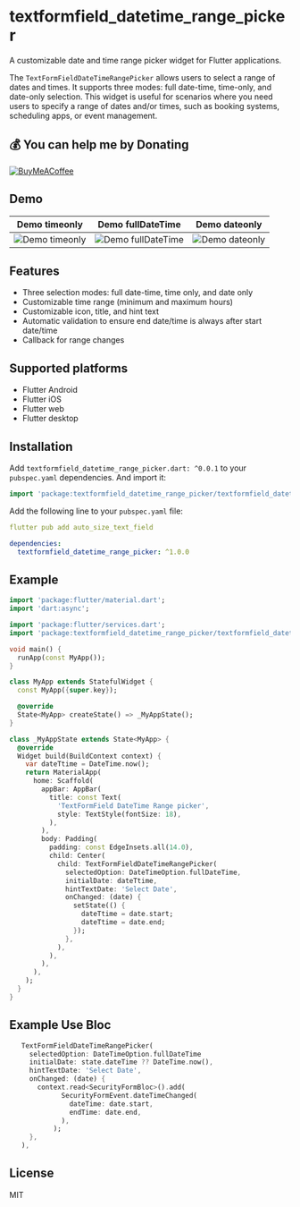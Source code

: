 # textformfield_datetime_range_picker

A customizable date and time range picker widget for Flutter applications.

The `TextFormFieldDateTimeRangePicker` allows users to select a range of dates and times. It supports three modes: full date-time, time-only, and date-only selection. This widget is useful for scenarios where you need users to specify a range of dates and/or times, such as booking systems, scheduling apps, or event management.

## 💰 You can help me by Donating
  [![BuyMeACoffee](https://img.shields.io/badge/Buy%20Me%20a%20Coffee-ffdd00?style=for-the-badge&logo=buy-me-a-coffee&logoColor=black)](https://buymeacoffee.com/adampermana)

## Demo

|                                Demo timeonly                                 |                                Demo fullDateTime                                 |                                Demo dateonly                                 |
| :-------------------------------------------------------------------: | :-----------------------------------------------------------------------: | :-----------------------------------------------------------------------: |
| ![Demo timeonly](https://raw.githubusercontent.com/adampermana/textformfield_datetime_range_picker/master/screenshoot/timeonly.gif) | ![Demo fullDateTime](https://raw.githubusercontent.com/adampermana/textformfield_datetime_range_picker/master/screenshoot/fulldatetime.gif) | ![Demo dateonly](https://raw.githubusercontent.com/adampermana/textformfield_datetime_range_picker/master/screenshoot/dateonly.gif) |


## Features

- Three selection modes: full date-time, time only, and date only
- Customizable time range (minimum and maximum hours)
- Customizable icon, title, and hint text
- Automatic validation to ensure end date/time is always after start date/time
- Callback for range changes

## Supported platforms

* Flutter Android
* Flutter iOS
* Flutter web
* Flutter desktop

## Installation

Add `textformfield_datetime_range_picker.dart: ^0.0.1` to your `pubspec.yaml` dependencies. And import it:

```dart
import 'package:textformfield_datetime_range_picker/textformfield_datetime_range_picker.dart';
```

Add the following line to your `pubspec.yaml` file:

```yaml
flutter pub add auto_size_text_field
```

```yaml
dependencies:
  textformfield_datetime_range_picker: ^1.0.0
```

## Example
```dart
import 'package:flutter/material.dart';
import 'dart:async';

import 'package:flutter/services.dart';
import 'package:textformfield_datetime_range_picker/textformfield_datetime_range_picker.dart';

void main() {
  runApp(const MyApp());
}

class MyApp extends StatefulWidget {
  const MyApp({super.key});

  @override
  State<MyApp> createState() => _MyAppState();
}

class _MyAppState extends State<MyApp> {
  @override
  Widget build(BuildContext context) {
    var dateTtime = DateTime.now();
    return MaterialApp(
      home: Scaffold(
        appBar: AppBar(
          title: const Text(
            'TextFormField DateTime Range picker',
            style: TextStyle(fontSize: 18),
          ),
        ),
        body: Padding(
          padding: const EdgeInsets.all(14.0),
          child: Center(
            child: TextFormFieldDateTimeRangePicker(
              selectedOption: DateTimeOption.fullDateTime,
              initialDate: dateTtime,
              hintTextDate: 'Select Date',
              onChanged: (date) {
                setState(() {
                  dateTtime = date.start;
                  dateTtime = date.end;
                });
              },
            ),
          ),
        ),
      ),
    );
  }
}

```
## Example Use Bloc
```dart
   TextFormFieldDateTimeRangePicker(
     selectedOption: DateTimeOption.fullDateTime
     initialDate: state.dateTime ?? DateTime.now(),
     hintTextDate: 'Select Date',
     onChanged: (date) {
       context.read<SecurityFormBloc>().add(
             SecurityFormEvent.dateTimeChanged(
               dateTime: date.start,
               endTime: date.end,
             ),
           );
     },
   ),

```

## License

MIT
